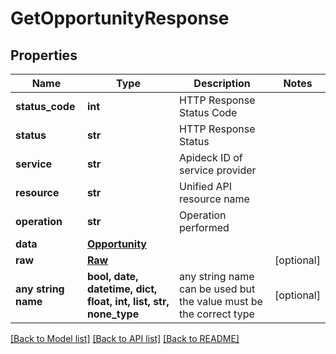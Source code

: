 # GetOpportunityResponse


## Properties
Name | Type | Description | Notes
------------ | ------------- | ------------- | -------------
**status_code** | **int** | HTTP Response Status Code | 
**status** | **str** | HTTP Response Status | 
**service** | **str** | Apideck ID of service provider | 
**resource** | **str** | Unified API resource name | 
**operation** | **str** | Operation performed | 
**data** | [**Opportunity**](Opportunity.md) |  | 
**raw** | [**Raw**](Raw.md) |  | [optional] 
**any string name** | **bool, date, datetime, dict, float, int, list, str, none_type** | any string name can be used but the value must be the correct type | [optional]

[[Back to Model list]](../../README.md#documentation-for-models) [[Back to API list]](../../README.md#documentation-for-api-endpoints) [[Back to README]](../../README.md)


